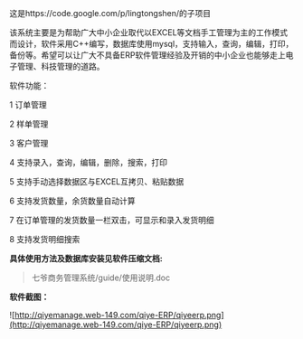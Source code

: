 这是https://code.google.com/p/lingtongshen/的子项目

该系统主要是为帮助广大中小企业取代以EXCEL等文档手工管理为主的工作模式而设计，软件采用C++编写，数据库使用mysql，支持输入，查询，编辑，打印，备份等。希望可以让广大不具备ERP软件管理经验及开销的中小企业也能够走上电子管理、科技管理的道路。

软件功能：

1 订单管理

2 样单管理

3 客户管理

4 支持录入，查询，编辑，删除，搜索，打印

5 支持手动选择数据区与EXCEL互拷贝、粘贴数据

6 支持发货数量，余货数量自动计算

7 在订单管理的发货数量一栏双击，可显示和录入发货明细

8 支持发货明细搜索

**具体使用方法及数据库安装见软件压缩文档:**

> 七爷商务管理系统/guide/使用说明.doc

**软件截图：**

![http://qiyemanage.web-149.com/qiye-ERP/qiyeerp.png](http://qiyemanage.web-149.com/qiye-ERP/qiyeerp.png)